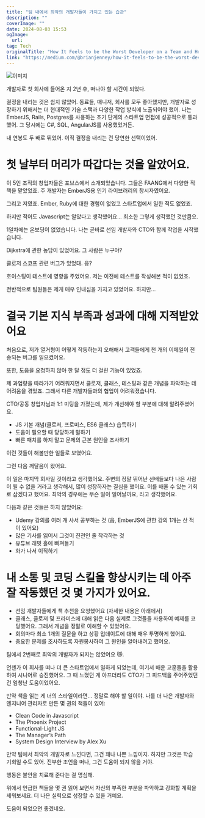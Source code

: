 ```yaml
---
title: "팀 내에서 최악의 개발자들이 가지고 있는 습관"
description: ""
coverImage: ""
date: 2024-08-03 15:53
ogImage: 
  url: 
tag: Tech
originalTitle: "How It Feels to be the Worst Developer on a Team and How it Accelerated My Career"
link: "https://medium.com/@brianjenney/how-it-feels-to-be-the-worst-developer-on-a-team-and-how-it-accelerated-my-career-85a24d54c7f9"
---
```




![이미지](/assets/img/HowItFeelstobetheWorstDeveloperonaTeamandHowitAcceleratedMyCareer_0.png)

개발자로 첫 회사에 들어온 지 2년 후, 떠나야 할 시간이 되었다.

결정을 내리는 것은 쉽지 않았어. 동료들, 매니저, 회사를 모두 좋아했지만, 개발자로 성장하기 위해서는 더 현대적인 기술 스택과 다양한 작업 방식에 노출되어야 했어. 나는 EmberJS, Rails, Postgres를 사용하는 초기 단계의 스타트업 면접에 성공적으로 통과했어. 그 당시에는 C#, SQL, AngularJS를 사용했었거든.

내 연봉도 두 배로 뛰었어. 이직 결정을 내리는 건 당연한 선택이었어.

<div class="content-ad"></div>

# 첫 날부터 머리가 따갑다는 것을 알았어요.

이 5인 조직의 창업자들은 포브스에서 소개되었습니다. 그들은 FAANG에서 다양한 직책을 맡았었죠. 주 개발자는 EmberJS용 인기 라이브러리의 창시자였어요.

그리고 저였죠. Ember, Ruby에 대한 경험이 없었고 스타트업에서 일한 적도 없었죠.

하지만 적어도 Javascript는 알았다고 생각했어요... 최소한 그렇게 생각했던 것만큼요.

<div class="content-ad"></div>

1일차에는 온보딩이 없었습니다. 나는 곧바로 선임 개발자와 CTO와 함께 작업을 시작했습니다.

Dijkstra에 관한 농담이 있었어요. 그 사람은 누구야?

클로저 스코프 관련 버그가 있었대. 응?

호이스팅이 테스트에 영향을 주었어요. 저는 이전에 테스트를 작성해본 적이 없었죠.

<div class="content-ad"></div>

전반적으로 팀원들은 제게 매우 인내심을 가지고 있었어요. 하지만...

# 결국 기본 지식 부족과 성과에 대해 지적받았어요

처음으로, 저가 열거형이 어떻게 작동하는지 오해해서 고객들에게 천 개의 이메일이 전송되는 버그를 일으켰어요.

또한, 도움을 요청하지 않아 한 달 정도 더 걸린 기능이 있었죠.

<div class="content-ad"></div>

제 과업량을 따라가기 어려워지면서 클로저, 클래스, 테스팅과 같은 개념을 파악하는 데 어려움을 겪었죠. 그래서 다른 개발자들과의 협업이 어려워졌습니다.

CTO/공동 창업자님과 1:1 미팅을 가졌는데, 제가 개선해야 할 부분에 대해 알려주셨어요.

- JS 기본 개념(클로저, 프로미스, ES6 클래스) 습득하기
- 도움이 필요할 때 당당하게 말하기
- 빠른 패치를 하지 말고 문제의 근본 원인을 조사하기

이런 것들이 해볼만한 일들로 보였어요.

<div class="content-ad"></div>

그런 다음 깨달음이 왔어요.

이 일은 마지막 회사일 것이라고 생각했어요. 주변의 정말 뛰어난 선배들보다 나은 사람이 될 수 없을 거라고 생각해서, 많이 성장하자는 결심을 했어요. 이를 배울 수 있는 기회로 삼겠다고 했어요. 최악의 경우에는 무슨 일이 일어날까요, 라고 생각했어요.

다음과 같은 것들은 하지 않았어요:

- Udemy 강의를 여러 개 사서 공부하는 것 (음, EmberJS에 관한 강의 1개는 산 적이 있어요)
- 많은 기사를 읽어서 그것이 진전인 줄 착각하는 것
- 유튜브 래빗 홀에 빠져들기
- 화가 나서 이직하기

<div class="content-ad"></div>

# 내 소통 및 코딩 스킬을 향상시키는 데 아주 잘 작동했던 것 몇 가지가 있어요.

- 선임 개발자들에게 책 추천을 요청했어요 (자세한 내용은 아래에서)
- 클래스, 클로저 및 프라미스에 대해 읽은 다음 실제로 그것들을 사용하여 예제를 코딩했어요. 그래서 개념을 정말로 이해할 수 있었어요.
- 회의마다 최소 1개의 질문을 하고 상황 업데이트에 대해 매우 투명하게 했어요.
- 중요한 문제를 조사하도록 자원봉사하여 그 원인을 알아내려고 했어요.

팀에서 2번째로 최악의 개발자가 되지는 않았어요 😿.

언젠가 이 회사를 떠나 더 큰 스타트업에서 일하게 되었는데, 여기서 배운 교훈들을 활용하여 시니어로 승진했어요. 그 때 느꼈던 게 아프더라도 CTO가 그 피드백을 주어주었던 건 엄청난 도움이었어요.

<div class="content-ad"></div>

만약 책을 읽는 게 너의 스타일이라면... 정말로 해야 할 일이야. 나를 더 나은 개발자와 엔지니어 관리자로 만든 몇 권의 책들이 있어:

- Clean Code in Javascript
- The Phoenix Project
- Functional-Light JS
- The Manager’s Path
- System Design Interview by Alex Xu

만약 팀에서 최악의 개발자로 느낀다면, 그건 꽤나 나쁜 느낌이지. 하지만 그것은 학습 기회일 수도 있어. 진부한 조언을 떠나, 그건 도움이 되지 않을 거야.

행동은 불안을 치료해 준다는 걸 명심해.

<div class="content-ad"></div>

위에서 언급한 책들을 몇 권 읽어 보면서 자신의 부족한 부분을 파악하고 강화할 계획을 세워보세요. 더 나은 실력으로 성장할 수 있을 거예요.

도움이 되었으면 좋겠네요.
